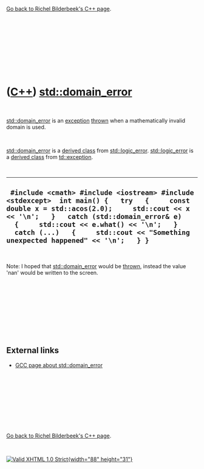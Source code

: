

[Go back to Richel Bilderbeek's C++ page](Cpp.htm).

 

 

 

 

 

([C++](Cpp.htm)) [std::domain\_error](CppDomain_error.htm)
==========================================================

 

[std::domain\_error](CppDomain_error.htm) is an
[exception](CppException.htm) [thrown](CppThrow.htm) when a
mathematically invalid domain is used.

 

[std::domain\_error](CppDomain_error.htm) is a [derived
class](CppDerivedClass.htm) from
[std::logic\_error](CppLogic_error.htm).
[std::logic\_error](CppLogic_error.htm) is a [derived
class](CppDerivedClass.htm) from [td::exception](CppException.htm).

 

  -----------------------------------------------------------------------------------------------------------------------------------------------------------------------------------------------------------------------------------------------------------------------------------------------------------------------
  ` #include <cmath> #include <iostream> #include <stdexcept>  int main() {   try   {     const double x = std::acos(2.0);     std::cout << x << '\n';   }   catch (std::domain_error& e)   {     std::cout << e.what() << '\n';   }   catch (...)   {     std::cout << "Something unexpected happened" << '\n';   } }`
  -----------------------------------------------------------------------------------------------------------------------------------------------------------------------------------------------------------------------------------------------------------------------------------------------------------------------

 

Note: I hoped that [std::domain\_error](CppDomain_error.htm) would be
[thrown](CppThrow.htm), instead the value 'nan' would be written to the
screen.

 

 

 

 

 

External links
--------------

-   [GCC page about
    std::domain\_error](http://gcc.gnu.org/onlinedocs/libstdc++/libstdc++-html-USERS-4.2/classstd_1_1domain__error.html)

 

 

 

 

 

[Go back to Richel Bilderbeek's C++ page](Cpp.htm).



 

[![Valid XHTML 1.0 Strict](valid-xhtml10.png){width="88"
height="31"}](http://validator.w3.org/check?uri=referer)
